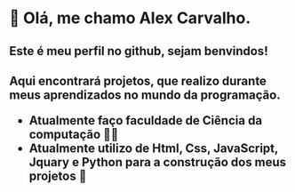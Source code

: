 <h1>🖖 Olá, me chamo Alex Carvalho.</h1>
<h2>Este é meu perfil no github, sejam benvindos!<h2>
<p>Aqui encontrará projetos, que realizo durante meus aprendizados no mundo da programação.<p>
<ul>
  <li>Atualmente faço faculdade de Ciência da computação 👨‍🔬</li>
  <li>Atualmente utilizo de Html, Css, JavaScript, Jquary e Python para a construção dos meus projetos 📖</li>
</ul>
